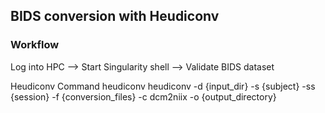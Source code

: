 ## BIDS conversion with Heudiconv 

### Workflow
Log into HPC --> Start Singularity shell --> Validate BIDS dataset

  Heudiconv Command
  heudiconv heudiconv -d {input_dir} -s {subject} -ss {session} -f {conversion_files} -c dcm2niix -o {output_directory}
  
  
  
